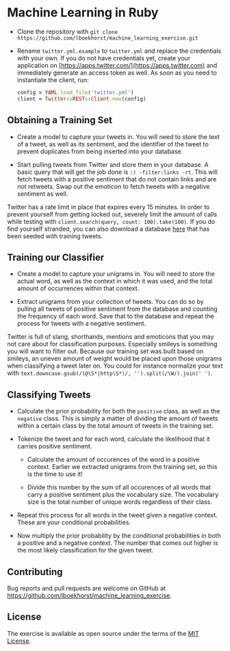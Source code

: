 # Machine Learning in Ruby

* Clone the repository with `git clone https://github.com/lboekhorst/machine_learning_exercise.git`

* Rename `twitter.yml.example` to `twitter.yml` and replace the credentials
  with your own. If you do not have credentials yet, create your application
  on [https://apps.twitter.com/](https://apps.twitter.com) and immediately
  generate an access token as well. As soon as you need to instantiate the
  client, run:

  ```ruby
  config = YAML.load_file('twitter.yml')
  client = Twitter::REST::Client.new(config)
  ```

## Obtaining a Training Set

* Create a model to capture your tweets in. You will need to store the text of
  a tweet, as well as its sentiment, and the identifier of the tweet to prevent
  duplicates from being inserted into your database.

* Start pulling tweets from Twitter and store them in your database. A basic
  query that will get the job done is `:) -filter:links -rt`. This will fetch
  tweets with a positive sentiment that do not contain links and are not
  retweets. Swap out the emoticon to fetch tweets with a negative sentiment as
  well.

Twitter has a rate limit in place that expires every 15 minutes. In order
to prevent yourself from getting locked out, severely limit the amount of calls
while testing with `client.search(query, count: 100).take(100)`.
If you do find yourself stranded, you can also download a database [here](https://github.com/lboekhorst/machine_learning_exercise/raw/master/machine_learning.sqlite3.example)
that has been seeded with training tweets.

## Training our Classifier

* Create a model to capture your unigrams in. You will need to store the actual
  word, as well as the context in which it was used, and the total amount of
  occurrences within that context.

* Extract unigrams from your collection of tweets. You can do so by pulling all
  tweets of positive sentiment from the database and counting the frequency of
  each word. Save that to the database and repeat the process for tweets with a
  negative sentiment.

Twitter is full of slang, shorthands, mentions and emoticons that you may not
care about for classification purposes. Especially smileys is something you will
want to filter out. Because our training set was built based on smileys, an
uneven amount of weight would be placed upon those unigrams when classifying a
tweet later on. You could for instance normalize your text with
`text.downcase.gsub(/(@\S*|http\S*)/, '').split(/\W/).join(' ')`.

## Classifying Tweets

* Calculate the prior probability for both the `positive` class, as well as the
  `negative` class. This is simply a matter of dividing the amount of tweets
  within a certain class by the total amount of tweets in the training set.

* Tokenize the tweet and for each word, calculate the likelihood that it carries
  positive sentiment.

  * Calculate the amount of occurences of the word in a positive context.
    Earlier we extracted unigrams from the training set, so this is the time to
    use it!

  * Divide this number by the sum of all occurences of all words that carry
    a positive sentiment plus the vocabulary size. The vocabulary size is the
    total number of unique words regardless of their class.

* Repeat this process for all words in the tweet given a negative context. These
  are your conditional probabilities.

* Now multiply the prior probability by the conditional probabilities in both
  a positive and a negative context. The number that comes out higher is the most
  likely classification for the given tweet.

## Contributing

Bug reports and pull requests are welcome on GitHub at https://github.com/lboekhorst/machine_learning_exercise.

## License

The exercise is available as open source under the terms of the [MIT License](http://opensource.org/licenses/MIT).
